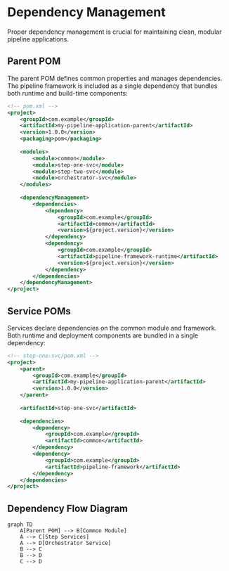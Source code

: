 # Dependency Management

Proper dependency management is crucial for maintaining clean, modular pipeline applications.

## Parent POM

The parent POM defines common properties and manages dependencies. The pipeline framework is included as a single dependency that bundles both runtime and build-time components:

```xml
<!-- pom.xml -->
<project>
    <groupId>com.example</groupId>
    <artifactId>my-pipeline-application-parent</artifactId>
    <version>1.0.0</version>
    <packaging>pom</packaging>
    
    <modules>
        <module>common</module>
        <module>step-one-svc</module>
        <module>step-two-svc</module>
        <module>orchestrator-svc</module>
    </modules>
    
    <dependencyManagement>
        <dependencies>
            <dependency>
                <groupId>com.example</groupId>
                <artifactId>common</artifactId>
                <version>${project.version}</version>
            </dependency>
            <dependency>
                <groupId>com.example</groupId>
                <artifactId>pipeline-framework-runtime</artifactId>
                <version>${project.version}</version>
            </dependency>
        </dependencies>
    </dependencyManagement>
</project>
```

## Service POMs

Services declare dependencies on the common module and framework. Both runtime and deployment components are bundled in a single dependency:

```xml
<!-- step-one-svc/pom.xml -->
<project>
    <parent>
        <groupId>com.example</groupId>
        <artifactId>my-pipeline-application-parent</artifactId>
        <version>1.0.0</version>
    </parent>
    
    <artifactId>step-one-svc</artifactId>
    
    <dependencies>
        <dependency>
            <groupId>com.example</groupId>
            <artifactId>common</artifactId>
        </dependency>
        <dependency>
            <groupId>com.example</groupId>
            <artifactId>pipeline-framework</artifactId>
        </dependency>
    </dependencies>
</project>
```

## Dependency Flow Diagram

```mermaid
graph TD
    A[Parent POM] --> B[Common Module]
    A --> C[Step Services]
    A --> D[Orchestrator Service]
    B --> C
    B --> D
    C --> D
```